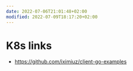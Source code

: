```yaml
---
date: 2022-07-06T21:01:48+02:00
modified: 2022-07-09T18:17:20+02:00
---
```


# K8s links

- https://github.com/iximiuz/client-go-examples
